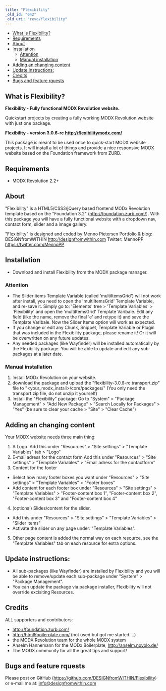 ```yaml
---
title: "Flexibility"
_old_id: "642"
_old_uri: "revo/flexibility"
---
```


- [What is Flexibility?](#Flexibility-WhatisFlexibility%3F)
- [Requirements](#Flexibility-Requirements)
- [About](#Flexibility-About)
- [Installation](#Flexibility-Installation)
  - [Attention](#Flexibility-Attention)
  - [Manual installation](#Flexibility-Manualinstallation)
- [Adding an changing content](#Flexibility-Addinganchangingcontent)
- [Update instructions:](#Flexibility-Updateinstructions%3A)
- [Credits](#Flexibility-Credits)
- [Bugs and feature rquests](#Flexibility-Bugsandfeaturerquests)



## What is Flexibility?

**Flexibility - Fully functional MODX Revolution website.**

Quickstart projects by creating a fully working MODX Revolution website with just one package.

**Flexibility - version 3.0.6-rc** **<http://flexibilitymodx.com/>**

This package is meant to be used once to quick-start MODX website projects. It will install a lot of things and provide a nice responsive MODX website based on the Foundation framework from ZURB.

## Requirements

- MODX Revolution 2.2+

## About

"Flexibility" is a HTML5/CSS3/jQuery based frontend MODx Revolution template based on the "Foundation 3.2" (<http://foundation.zurb.com/>). 
With this package you will have a fully functional website with a dropdown nav, contact form, slider and a image gallery.

"Flexibility" is designed and coded by Menno Pietersen 
Portfolio & blog: DESIGNfromWITHIN <http://designfromwithin.com>
Twitter: MennoPP <https://twitter.com/MennoPP>

## Installation

- Download and install Flexibility from the MODX package manager.

### Attention

- The Slider items Template Variable (called 'multiItemsGrid') will not work after install, you need to open the 'multiItemsGrid' Template Variable, and re-save it. 
  Simply go to: 'Elements' tree > 'Template Variables' > 'Flexibility' and open the 'multiItemsGrid' Template Varibale. 
  Edit any field (like the name, remove the final 'e' and retype it) and save the Template Varibale. Now the Slider Items option will work as expected.
- If you change or edit any Chunk, Snippet, Template Variable or Plugin that was included in the Flexibility package, please rename it! Or it will be overwritten on any future updates.
- Any needed packages (like Wayfinder) will be installed automatically by the Flexibility package. You will be able to update and edit any sub-packages at a later date.

### Manual installation

1. Install MODx Revolution on your website.
2. download the package and upload the "flexibility-3.0.6-rc.transport.zip" file to "<your\_modx\_install>/core/packages/" (You only need the transport.zip file, do not unzip it yourself)
3. Install the "Flexibility" package: Go to "System" > "Package Management" > "Add New Package" > "Search Locally for Packages" > "Yes" (be sure to clear your cache > "Site" > "Clear Cache")

## Adding an changing content

Your MODX website needs three main thing:

1. A Logo. 
  Add this under "Resources" > "Site settings" > "Template Variables" tab > "Logo"
2. E-mail adress for the contact form 
  Add this under "Resources" > "Site settings" > "Template Variables" > "Email adress for the contactform"
3. Content for the footer 
  - Select how many footer boxes you want under "Resources" > "Site settings" > "Template Variables" > "Footer boxes" 
  - Add content for each footer box under "Resources" > "Site settings" > "Template Variables" > "Footer-content box 1", "Footer-content box 2", "Footer-content box 3" and "Footer-content box 4"
4. (optional) Slides/content for the slider. 
  - Add this under "Resources" > "Site settings" > "Template Variables" > "Slider items" 
  - Activate the slider on any page under: "Template Variables".
5. Other page content is added the normal way on each resource, see the "Template Variables" tab on each resource for extra options.

## Update instructions:

- All sub-packages (like Wayfinder) are installed by Flexibility and you will be able to remove/update each sub-package under "System" > "Package Management".
- You can update the package via package installer, Flexibility will not override excisiting Resources.

## Credits

ALL supporters and contributors:

- <http://foundation.zurb.com/>
- <http://html5boilerplate.com/> (not used but got me started....)
- the MODX Revolution team for the whole MODX system
- Anselm Hannemann for the MODx Boilerplate, <http://anselm.novolo.de/>
- The MODX community for all the great tips and support!

## Bugs and feature rquests

Please post on GitHub (<https://github.com/DESIGNfromWITHIN/Flexibility>) or e-mail me at: info@designfromwithin.com